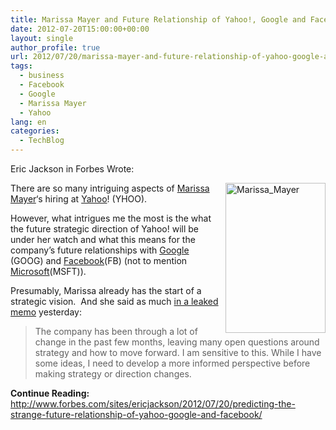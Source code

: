 ```yaml
---
title: Marissa Mayer and Future Relationship of Yahoo!, Google and Facebook
date: 2012-07-20T15:00:00+00:00
layout: single
author_profile: true
url: 2012/07/20/marissa-mayer-and-future-relationship-of-yahoo-google-and-facebook/
tags:
  - business
  - Facebook
  - Google
  - Marissa Mayer
  - Yahoo
lang: en
categories: 
  - TechBlog
---
```

Eric Jackson in Forbes Wrote:

<a href="http://lh6.ggpht.com/-t0zdDVWPZgE/UAlrcjD2gPI/AAAAAAAAGhg/DL0GS5gRRGo/s1600-h/Marissa_Mayer%25255B5%25255D.jpg" target="_blank"><img title="Marissa_Mayer" border="0" alt="Marissa_Mayer" align="right" src="http://lh3.ggpht.com/-CVg021NsM_s/UAlrfGFJMzI/AAAAAAAAGho/yFAbs3QZEQQ/Marissa_Mayer_thumb%25255B2%25255D.jpg?imgmax=800" width="160" height="240" /></a>There are so many intriguing aspects of [Marissa Mayer](http://www.forbes.com/profile/marissa-mayer/)‘s hiring at [Yahoo](http://www.forbes.com/companies/yahoo/)! (YHOO). 

However, what intrigues me the most is the what the future strategic direction of Yahoo! will be under her watch and what this means for the company’s future relationships with [Google](http://www.forbes.com/companies/google/) (GOOG) and [Facebook](http://www.forbes.com/companies/facebook/)(FB) (not to mention [Microsoft](http://www.forbes.com/companies/microsoft/)(MSFT)). 

Presumably, Marissa already has the start of a strategic vision.  And she said as much [in a leaked memo](http://allthingsd.com/20120719/yes-keep-moving-marissa-mayers-first-memo-to-yahoos-natch/) yesterday: 

> The company has been through a lot of change in the past few months, leaving many open questions around strategy and how to move forward. I am sensitive to this. While I have some ideas, I need to develop a more informed perspective before making strategy or direction changes.

**Continue Reading:** <http://www.forbes.com/sites/ericjackson/2012/07/20/predicting-the-strange-future-relationship-of-yahoo-google-and-facebook/>